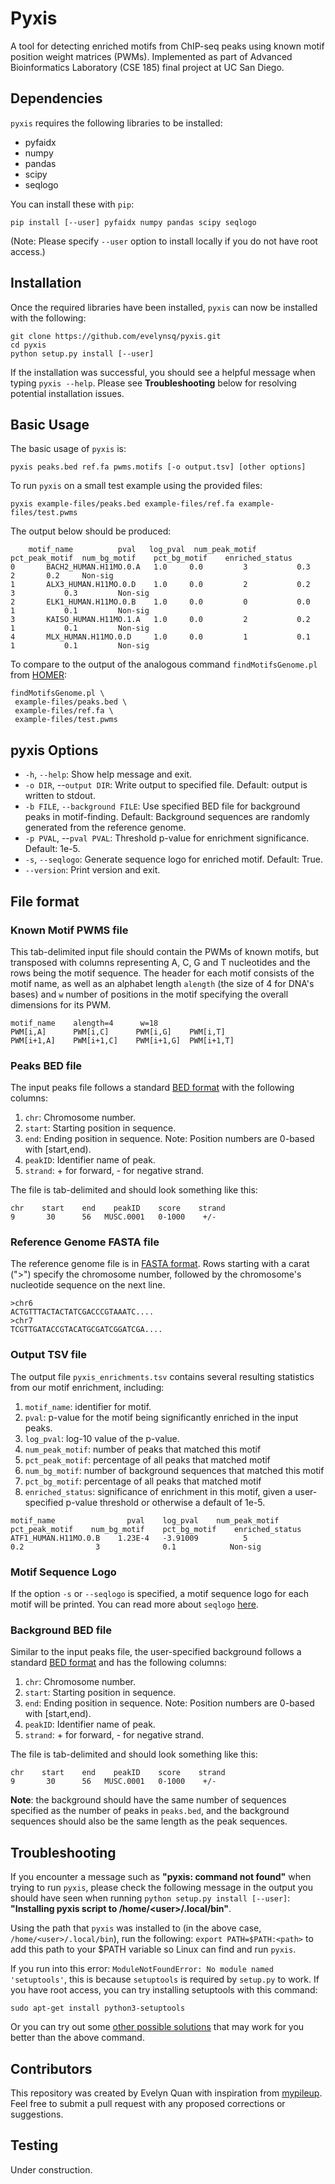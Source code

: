 # Pyxis
A tool for detecting enriched motifs from ChIP-seq peaks using known motif position weight matrices (PWMs). Implemented as part of Advanced Bioinformatics Laboratory (CSE 185) final project at UC San Diego.

## Dependencies
`pyxis` requires the following libraries to be installed:

- pyfaidx
- numpy
- pandas
- scipy
- seqlogo

You can install these with `pip`:
```
pip install [--user] pyfaidx numpy pandas scipy seqlogo
```
(Note: Please specify `--user` option to install locally if you do not have root access.)

## Installation
Once the required libraries have been installed, `pyxis` can now be installed with the following:
```
git clone https://github.com/evelynsq/pyxis.git
cd pyxis
python setup.py install [--user]
```
If the installation was successful, you should see a helpful message when typing `pyxis --help`. Please see **Troubleshooting** below for resolving potential installation issues.

## Basic Usage
The basic usage of `pyxis` is:
```
pyxis peaks.bed ref.fa pwms.motifs [-o output.tsv] [other options]
```

To run `pyxis` on a small test example using the provided files:
```
pyxis example-files/peaks.bed example-files/ref.fa example-files/test.pwms
```
The output below should be produced:
```
	motif_name      	pval   log_pval  num_peak_motif  pct_peak_motif  num_bg_motif    pct_bg_motif    enriched_status
0       BACH2_HUMAN.H11MO.0.A   1.0     0.0     	3       	0.3     	2		0.2		Non-sig
1       ALX3_HUMAN.H11MO.0.D    1.0     0.0     	2       	0.2     	3       	0.3     	Non-sig
2       ELK1_HUMAN.H11MO.0.B    1.0     0.0     	0       	0.0     	1      		0.1     	Non-sig
3       KAISO_HUMAN.H11MO.1.A   1.0     0.0     	2       	0.2     	1       	0.1    		Non-sig
4       MLX_HUMAN.H11MO.0.D     1.0     0.0     	1       	0.1     	1       	0.1   		Non-sig
```
To compare to the output of the analogous command `findMotifsGenome.pl` from [HOMER](http://homer.ucsd.edu/homer/):
```
findMotifsGenome.pl \
 example-files/peaks.bed \
 example-files/ref.fa \
 example-files/test.pwms
```

## pyxis Options
- `-h`, `--help`: Show help message and exit.
- `-o DIR`, --`output DIR`: Write output to specified file. Default: output is written to stdout.
- `-b FILE`, `--background FILE`: Use specified BED file for background peaks in motif-finding. Default: Background sequences are randomly generated from the reference genome.
- `-p PVAL`, --`pval PVAL`: Threshold p-value for enrichment significance. Default: 1e-5.
- `-s`, `--seqlogo`: Generate sequence logo for enriched motif. Default: True.
- `--version`: Print version and exit.

## File format

### Known Motif PWMS file
This tab-delimited input file should contain the PWMs of known motifs, but transposed with columns representing A, C, G and T nucleotides and the rows being the motif sequence. The header for each motif consists of the motif name, as well as an alphabet length `alength` (the size of 4 for DNA's bases) and `w` number of positions in the motif specifying the overall dimensions for its PWM.

```
motif_name    alength=4      w=18
PWM[i,A]      PWM[i,C]      PWM[i,G]    PWM[i,T]
PWM[i+1,A]    PWM[i+1,C]    PWM[i+1,G]  PWM[i+1,T]
```

### Peaks BED file
The input peaks file follows a standard [BED format](https://genome.ucsc.edu/FAQ/FAQformat.html) with the following columns:
1. `chr`: Chromosome number.
2. `start`: Starting position in sequence.
3. `end`: Ending position in sequence. Note: Position numbers are 0-based with [start,end).
4. `peakID`: Identifier name of peak.
5. `strand`: + for forward, - for negative strand.

The file is tab-delimited and should look something like this:
```
chr    start    end    peakID    score    strand
9       30      56   MUSC.0001   0-1000    +/-
```

### Reference Genome FASTA file
The reference genome file is in [FASTA format](https://www.ncbi.nlm.nih.gov/genbank/fastaformat/). Rows starting with a carat (">") 
specify the chromosome number, followed by the chromosome's nucleotide sequence on the next line.

```
>chr6
ACTGTTTACTACTATCGACCCGTAAATC....
>chr7
TCGTTGATACCGTACATGCGATCGGATCGA....
```

### Output TSV file
The output file `pyxis_enrichments.tsv` contains several resulting statistics from our motif enrichment, including:
1. `motif_name`: identifier for motif.
2. `pval`: p-value for the motif being significantly enriched in the input peaks.
3. `log_pval`: log-10 value of the p-value.
4. `num_peak_motif`: number of peaks that matched this motif
5. `pct_peak_motif`: percentage of all peaks that matched motif
6. `num_bg_motif`: number of background sequences that matched this motif
7. `pct_bg_motif`: percentage of all peaks that matched motif
8. `enriched_status`: significance of enrichment in this motif, given a user-specified p-value threshold or otherwise a default of 1e-5. 
```
motif_name                pval    log_pval    num_peak_motif   pct_peak_motif    num_bg_motif    pct_bg_motif    enriched_status
ATF1_HUMAN.H11MO.0.B    1.23E-4   -3.91009          5               0.2                3              0.1            Non-sig             
```

### Motif Sequence Logo
If the option `-s` or `--seqlogo` is specified, a motif sequence logo for each motif will be printed. You can read more about `seqlogo` [here](https://pypi.org/project/seqlogo/).

### Background BED file
Similar to the input peaks file, the user-specified background follows a standard [BED format](https://genome.ucsc.edu/FAQ/FAQformat.html) and has the following columns:
1. `chr`: Chromosome number.
2. `start`: Starting position in sequence.
3. `end`: Ending position in sequence. Note: Position numbers are 0-based with [start,end).
4. `peakID`: Identifier name of peak.
5. `strand`: + for forward, - for negative strand.

The file is tab-delimited and should look something like this:
```
chr    start    end    peakID    score    strand
9       30      56   MUSC.0001   0-1000    +/-
```
**Note**: the background should have the same number of sequences specified as the number of peaks in `peaks.bed`, and the background sequences should also be the same length as the peak sequences.

## Troubleshooting
If you encounter a message such as **"pyxis: command not found"** when trying to run `pyxis`, please check the following message in the output you should have seen when running `python setup.py install [--user]`: **"Installing pyxis script to /home/\<user>/.local/bin"**.

Using the path that `pyxis` was installed to (in the above case, `/home/<user>/.local/bin`), run the following: `export PATH=$PATH:<path>` to add this path to your $PATH variable so Linux can find and run `pyxis`.

If you run into this error: `ModuleNotFoundError: No module named 'setuptools'`, this is because `setuptools` is required by `setup.py` to work. If you have root access, you can try installing setuptools with this command:
```
sudo apt-get install python3-setuptools
```
Or you can try out some [other possible solutions](https://stackoverflow.com/questions/14426491/python-3-importerror-no-module-named-setuptools) that may work for you better than the above command.

## Contributors
This repository was created by Evelyn Quan with inspiration from [mypileup](https://github.com/gymreklab/cse185-demo-project).
Feel free to submit a pull request with any proposed corrections or suggestions.

## Testing
Under construction.
